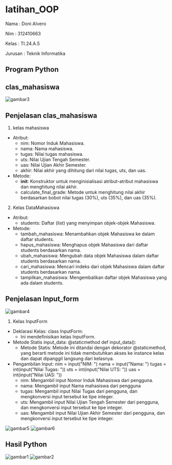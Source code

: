 # latihan_OOP
Nama : Doni Alvero <p>
Nim : 312410663 <p>
Kelas : TI.24.A.5 <P>
Jurusan : Teknik Informatika <P>

## Program Python

## clas_mahasiswa
![gambar3](https://github.com/user-attachments/assets/45a34131-9a4b-4b86-a55c-dae052829e2b)
## Penjelasan clas_mahasiswa
1. kelas mahasiswa
- Atribut:
  - nim: Nomor Induk Mahasiswa.
  - nama: Nama mahasiswa.
  - tugas: Nilai tugas mahasiswa.
  - uts: Nilai Ujian Tengah Semester.
  - uas: Nilai Ujian Akhir Semester.
  - akhir: Nilai akhir yang dihitung dari nilai tugas, uts, dan uas.
- Metode:
  - __init__: Konstruktor untuk menginisialisasi atribut-atribut mahasiswa dan menghitung nilai akhir.
  - calculate_final_grade: Metode untuk menghitung nilai akhir berdasarkan bobot nilai tugas (30%), uts (35%), dan uas (35%).
2. Kelas DataMahasiswa
- Atribut:
  - students: Daftar (list) yang menyimpan objek-objek Mahasiswa.
- Metode:
  - tambah_mahasiswa: Menambahkan objek Mahasiswa ke dalam daftar students.
  - hapus_mahasiswa: Menghapus objek Mahasiswa dari daftar students berdasarkan nama.
  - ubah_mahasiswa: Mengubah data objek Mahasiswa dalam daftar students berdasarkan nama.
  - cari_mahasiswa: Mencari indeks dari objek Mahasiswa dalam daftar students berdasarkan nama.
  - tampilkan_mahasiswa: Mengembalikan daftar objek Mahasiswa yang ada dalam students.

## Penjelasan Input_form
![gambar4](https://github.com/user-attachments/assets/9e70e124-e75b-4f2b-972f-3e5058cedeea)
1. Kelas InputForm
- Deklarasi Kelas:
    class InputForm:
  - Ini mendefinisikan kelas InputForm.
- Metode Statis input_data:
    @staticmethod
    def input_data():
  - Metode Statis: Metode ini ditandai dengan dekorator @staticmethod, yang berarti metode ini tidak membutuhkan akses ke instance kelas dan dapat dipanggil langsung dari kelasnya.
- Pengambilan Input:
   nim = input("NIM: ")
   nama = input("Nama: ")
   tugas = int(input("Nilai Tugas: "))
   uts = int(input("Nilai UTS: "))
   uas = int(input("Nilai UAS: "))
  - nim: Mengambil input Nomor Induk Mahasiswa dari pengguna.
  - nama: Mengambil input Nama mahasiswa dari pengguna
  - tugas: Mengambil input Nilai Tugas dari pengguna, dan mengkonversi input tersebut ke tipe integer.
  - uts: Mengambil input Nilai Ujian Tengah Semester dari pengguna, dan mengkonversi input tersebut ke tipe integer.
  - uas: Mengambil input Nilai Ujian Akhir Semester dari pengguna, dan mengkonversi input tersebut ke tipe integer.




![gambar5](https://github.com/user-attachments/assets/3e561722-e7e3-4fb9-a84d-4ab6468cd5c5)
![gambar6](https://github.com/user-attachments/assets/a861c2b7-6733-4628-b115-06d4d45b219f)

## Hasil Python
![gambar1](https://github.com/user-attachments/assets/077dc94f-f323-4df0-9b21-80a559614b31)
![gambar2](https://github.com/user-attachments/assets/d1eb8df3-f17f-44bc-bada-5140b9c73891)
